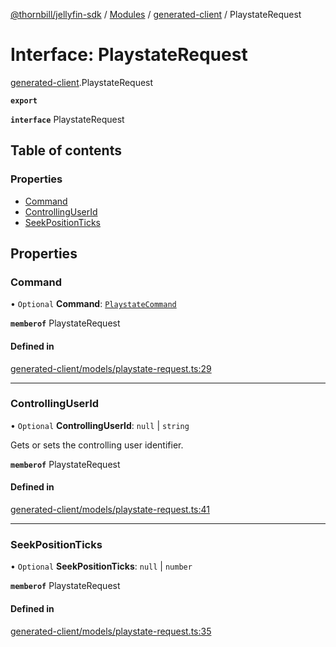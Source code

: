 [@thornbill/jellyfin-sdk](../README.md) / [Modules](../modules.md) / [generated-client](../modules/generated_client.md) / PlaystateRequest

# Interface: PlaystateRequest

[generated-client](../modules/generated_client.md).PlaystateRequest

**`export`**

**`interface`** PlaystateRequest

## Table of contents

### Properties

- [Command](generated_client.PlaystateRequest.md#command)
- [ControllingUserId](generated_client.PlaystateRequest.md#controllinguserid)
- [SeekPositionTicks](generated_client.PlaystateRequest.md#seekpositionticks)

## Properties

### Command

• `Optional` **Command**: [`PlaystateCommand`](../enums/generated_client.PlaystateCommand.md)

**`memberof`** PlaystateRequest

#### Defined in

[generated-client/models/playstate-request.ts:29](https://github.com/jellyfin/jellyfin-sdk-typescript/blob/7402732/src/generated-client/models/playstate-request.ts#L29)

___

### ControllingUserId

• `Optional` **ControllingUserId**: ``null`` \| `string`

Gets or sets the controlling user identifier.

**`memberof`** PlaystateRequest

#### Defined in

[generated-client/models/playstate-request.ts:41](https://github.com/jellyfin/jellyfin-sdk-typescript/blob/7402732/src/generated-client/models/playstate-request.ts#L41)

___

### SeekPositionTicks

• `Optional` **SeekPositionTicks**: ``null`` \| `number`

**`memberof`** PlaystateRequest

#### Defined in

[generated-client/models/playstate-request.ts:35](https://github.com/jellyfin/jellyfin-sdk-typescript/blob/7402732/src/generated-client/models/playstate-request.ts#L35)
